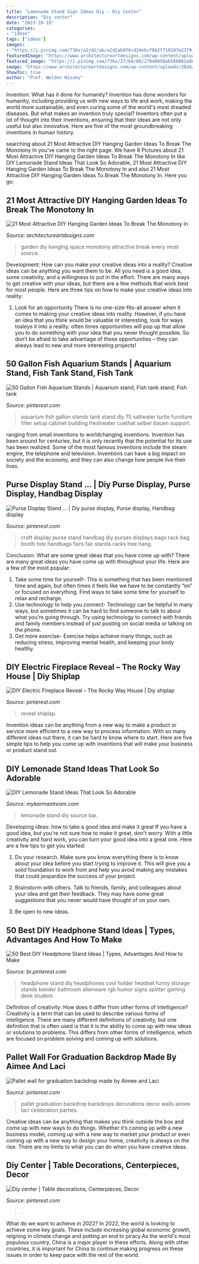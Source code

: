 ```yaml
---
title: "Lemonade Stand Sign Ideas Diy - Diy Center"
description: "Diy center"
date: "2023-10-19"
categories:
- "ideas"
tags: ["ideas"]
images:
- "https://i.pinimg.com/736x/a2/d2/ab/a2d2ab8f6cd2debcf8b2ff10107e2379--diy-aquarium-stand-aquarium-design.jpg"
featuredImage: "https://www.architectureartdesigns.com/wp-content/uploads/2016/03/3-67.jpg"
featured_image: "https://i.pinimg.com/736x/27/84/08/27840850ab566882e8066d1fa65d73b7.jpg"
image: "https://www.architectureartdesigns.com/wp-content/uploads/2016/03/3-67.jpg"
ShowToc: true
author: "Prof. Weldon Wisoky"
---
```



Invention: What has it done for humanity?
Invention has done wonders for humanity, including providing us with new ways to life and work, making the world more sustainable, and even curing some of the world's most dreaded diseases. But what makes an invention truly special? Inventors often put a lot of thought into their inventions, ensuring that their ideas are not only useful but also innovative. Here are five of the most groundbreaking inventions in human history.

	

		
searching about 21 Most Attractive DIY Hanging Garden Ideas To Break The Monotony In you've came to the right page. We have 8 Pictures about 21 Most Attractive DIY Hanging Garden Ideas To Break The Monotony In like DIY Lemonade Stand Ideas That Look So Adorable, 21 Most Attractive DIY Hanging Garden Ideas To Break The Monotony In and also 21 Most Attractive DIY Hanging Garden Ideas To Break The Monotony In. Here you go:
		
    
## 21 Most Attractive DIY Hanging Garden Ideas To Break The Monotony In

<img loading=lazy src="https://www.architectureartdesigns.com/wp-content/uploads/2016/03/3-67.jpg" onerror="this.onerror=null;this.src='https://tse1.mm.bing.net/th?id=OIP.8WZDAE0y_q_1foVOsJp_8wHaJ3&amp;pid=15.1';" alt="21 Most Attractive DIY Hanging Garden Ideas To Break The Monotony In">

_Source: architectureartdesigns.com_

>garden diy hanging space monotony attractive break every most source. 

	

Development: How can you make your creative ideas into a reality?
Creative ideas can be anything you want them to be. All you need is a good idea, some creativity, and a willingness to put in the effort. There are many ways to get creative with your ideas, but there are a few methods that work best for most people. Here are three tips on how to make your creative ideas into reality:
1. Look for an opportunity
There is no one-size-fits-all answer when it comes to making your creative ideas into reality. However, if you have an idea that you think would be valuable or interesting, look for ways toaleys it into a reality. often times opportunities will pop up that allow you to do something with your idea that you never thought possible. So don’t be afraid to take advantage of these opportunities – they can always lead to new and more interesting projects!

    
## 50 Gallon Fish Aquarium Stands | Aquarium Stand, Fish Tank Stand, Fish Tank

<img loading=lazy src="https://i.pinimg.com/736x/a2/d2/ab/a2d2ab8f6cd2debcf8b2ff10107e2379--diy-aquarium-stand-aquarium-design.jpg" onerror="this.onerror=null;this.src='https://tse3.mm.bing.net/th?id=OIP.ZmJvkl_-3p4-YGPVxf-KUQHaJ3&amp;pid=15.1';" alt="50 Gallon Fish Aquarium Stands | Aquarium stand, Fish tank stand, Fish tank">

_Source: pinterest.com_

>aquarium fish gallon stands tank stand diy 75 saltwater turtle furniture filter setup cabinet building freshwater cuethat selber bauen support. 

	

ranging from small inventions to worldchanging inventions.
Invention has been around for centuries, but it is only recently that the potential for its use has been realized. Some of the most famous inventions include the steam engine, the telephone and television. Inventions can have a big impact on society and the economy, and they can also change how people live their lives.

    
## Purse Display Stand … | Diy Purse Display, Purse Display, Handbag Display

<img loading=lazy src="https://i.pinimg.com/736x/09/c9/f2/09c9f2e2b6fd3983b409c8cd7f112010.jpg" onerror="this.onerror=null;this.src='https://tse1.mm.bing.net/th?id=OIP.oieEXC9J-x7IwXurwQRiAQAAAA&amp;pid=15.1';" alt="Purse Display Stand … | Diy purse display, Purse display, Handbag display">

_Source: pinterest.com_

>craft display purse stand handbag diy purses displays bags rack bag booth tote handbags fairs fair stands racks tree hang. 

	

Conclusion: What are some great ideas that you have come up with?
There are many great ideas you have come up with throughout your life. Here are a few of the most popular: 
1. Take some time for yourself- This is something that has been mentioned time and again, but often times it feels like we have to be constantly “on” or focused on everything. Find ways to take some time for yourself to relax and recharge. 
2. Use technology to help you connect- Technology can be helpful in many ways, but sometimes it can be hard to find someone to talk to about what you’re going through. Try using technology to connect with friends and family members instead of just posting on social media or talking on the phone. 
3. Get more exercise- Exercise helps achieve many things, such as reducing stress, improving mental health, and keeping your body healthy.

    
## DIY Electric Fireplace Reveal – The Rocky Way House | Diy Shiplap

<img loading=lazy src="https://i.pinimg.com/736x/27/84/08/27840850ab566882e8066d1fa65d73b7.jpg" onerror="this.onerror=null;this.src='https://tse1.mm.bing.net/th?id=OIP.i4uWwUmLkV3zHWXy4dGlVAHaJ3&amp;pid=15.1';" alt="DIY Electric Fireplace Reveal – The Rocky Way House | Diy shiplap">

_Source: pinterest.com_

>reveal shiplap. 

	

Invention ideas can be anything from a new way to make a product or service more efficient to a new way to process information. With so many different ideas out there, it can be hard to know where to start. Here are five simple tips to help you come up with inventions that will make your business or product stand out.

    
## DIY Lemonade Stand Ideas That Look So Adorable

<img loading=lazy src="https://mykarmastream.com/wp-content/uploads/2019/02/DIY-Lemonade-Stand-6.jpg" onerror="this.onerror=null;this.src='https://tse2.mm.bing.net/th?id=OIP.AZJImuqtvKaZGpEnGG8ePQDYEg&amp;pid=15.1';" alt="DIY Lemonade Stand Ideas That Look So Adorable">

_Source: mykarmastream.com_

>lemonade stand diy source bar. 

	

Developing ideas: how to take a good idea and make it great
If you have a good idea, but you're not sure how to make it great, don't worry. With a little creativity and hard work, you can turn your good idea into a great one.
Here are a few tips to get you started:

1. Do your research. Make sure you know everything there is to know about your idea before you start trying to improve it. This will give you a solid foundation to work from and help you avoid making any mistakes that could jeopardize the success of your project.

2. Brainstorm with others. Talk to friends, family, and colleagues about your idea and get their feedback. They may have some great suggestions that you never would have thought of on your own.

3. Be open to new ideas.

    
## 50 Best DIY Headphone Stand Ideas | Types, Advantages And How To Make

<img loading=lazy src="https://i.pinimg.com/736x/b2/d8/7d/b2d87d95024318ee3152fe78eb68a86c.jpg" onerror="this.onerror=null;this.src='https://tse4.mm.bing.net/th?id=OIP.GycDz_TDNyX7BTb37tRFugHaJ5&amp;pid=15.1';" alt="50 Best DIY Headphone Stand Ideas | Types, Advantages And How to Make">

_Source: br.pinterest.com_

>headphone stand diy headphones cool holder headset funny storage stands bender bathroom alienware rgb humor signs splitter gaming desk student. 

	

Definition of creativity: How does it differ from other forms of intelligence?
Creativity is a term that can be used to describe various forms of intelligence. There are many different definitions of creativity, but one definition that is often used is that it is the ability to come up with new ideas or solutions to problems. This differs from other forms of intelligence, which are focused on problem solving and coming up with solutions.

    
## Pallet Wall For Graduation Backdrop Made By Aimee And Laci

<img loading=lazy src="https://i.pinimg.com/736x/4b/37/5e/4b375e976f887770d7f32a7ef9f2c92a--pallet-walls-graduation-ideas.jpg" onerror="this.onerror=null;this.src='https://tse1.mm.bing.net/th?id=OIP.Bc2X5Yuh1EhWZJQLOjkXhAHaJ3&amp;pid=15.1';" alt="Pallet wall for graduation backdrop made by Aimee and Laci">

_Source: pinterest.com_

>pallet graduation backdrop backdrops decorations decor walls aimee laci celebration parties. 

	

Creative ideas can be anything that makes you think outside the box and come up with new ways to do things. Whether it’s coming up with a new business model, coming up with a new way to market your product or even coming up with a new way to design your home, creativity is always on the rise. There are no limits to what you can do when you have creative ideas.

    
## Diy Center | Table Decorations, Centerpieces, Decor

<img loading=lazy src="https://i.pinimg.com/736x/c2/19/6f/c2196f2f6d6a6db4f7f67283c24ff743--center-pieces.jpg" onerror="this.onerror=null;this.src='https://tse4.mm.bing.net/th?id=OIP.hkXgm0oN-KfL4g3_XBSBfgHaJ3&amp;pid=15.1';" alt="Diy center | Table decorations, Centerpieces, Decor">

_Source: pinterest.com_

>. 

	

What do we want to achieve in 2022?
In 2022, the world is looking to achieve some key goals. These include increasing global economic growth, reigning in climate change and putting an end to piracy.As the world's most populous country, China is a major player in these efforts. Along with other countries, it is important for China to continue making progress on these issues in order to keep pace with the rest of the world.

